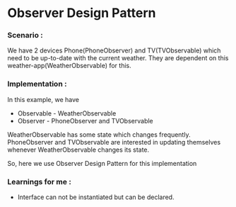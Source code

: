 # Observer Design Pattern

### Scenario : 
We have 2 devices Phone(PhoneObserver) and TV(TVObservable) which need to be up-to-date with the current weather. They are dependent on this weather-app(WeatherObservable) for this.

### Implementation :

In this example, we have 
- Observable - WeatherObservable
- Observer - PhoneObserver and TVObservable

WeatherObservable has some state which changes frequently. PhoneObserver and TVObservable are interested in updating themselves whenever WeatherObservable changes its state.

So, here we use Observer Design Pattern for this implementation

### Learnings for me : 
- Interface can not be instantiated but can be declared.
